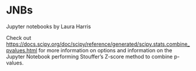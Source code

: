 # JNBs
Jupyter notebooks by Laura Harris


Check out https://docs.scipy.org/doc/scipy/reference/generated/scipy.stats.combine_pvalues.html for more information on options and information on the Jupyter Notebook performing Stouffer’s Z-score method to combine p-values.
